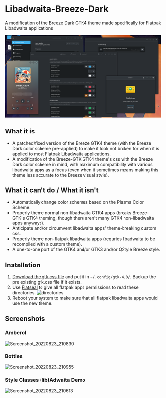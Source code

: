 # Libadwaita-Breeze-Dark
A modification of the Breeze Dark GTK4 theme made specifically for Flatpak Libadwaita applications

![preview](https://github.com/MrCompoopter/Libadwaita-Breeze-Dark/blob/main/preview.png)

## What it is
- A patched/fixed version of the Breeze GTK4 theme (with the Breeze Dark color scheme pre-applied) to make it look not broken for when it is applied to most Flatpak Libadwaita applications.
- A modification of the Breeze-GTK GTK4 theme's css with the Breeze Dark color scheme in mind, with maximum compatibility with various libadwaita apps as a focus (even when it sometimes means making this theme less accurate to the Breeze visual style).

## What it can't do / What it isn't
- Automatically change color schemes based on the Plasma Color Scheme.
- Properly theme normal non-libadwaita GTK4 apps (breaks Breeze-GTK's GTK4 theming, though there aren't many GTK4 non-libadwaita apps anyways).
- Anticipate and/or circumvent libadwaita apps' theme-breaking custom css.
- Properly theme non-flatpak libadwaita apps (requries libadwaita to be recompiled with a custom theme).
- A one-to-one port of the GTK4 and/or GTK3 and/or QStyle Breeze style.

## Installation
1. [Download the gtk.css file](https://github.com/MrCompoopter/Libadwaita-Breeze-Dark/releases/latest) and put it in `~/.config/gtk-4.0/`. Backup the pre existing gtk.css file if it exists.
2. Use [Flatseal](https://flathub.org/apps/details/com.github.tchx84.Flatseal) to give all flatpak apps permissions to read these directories.
![directories](https://cdn.discordapp.com/attachments/452692526462140417/1011621646391586876/Screenshot_20220823_200302.png)
3. Reboot your system to make sure that all flatpak libadwaita apps would use the new theme.

## Screenshots
### Amberol
![Screenshot_20220823_210830](https://user-images.githubusercontent.com/22149526/186180001-b16009ea-460b-4285-8a87-ec08455ca2a9.png)
### Bottles
![Screenshot_20220823_210955](https://user-images.githubusercontent.com/22149526/186180357-23e63922-3622-457e-a03e-90fae9c11521.png)
### Style Classes (lib)Adwaita Demo
![Screenshot_20220823_210613](https://user-images.githubusercontent.com/22149526/186179501-7ba7eefc-408a-4da1-a262-c9f28d3b8ff4.png)
